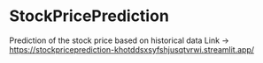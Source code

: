 # StockPricePrediction
Prediction of the stock price based on historical data
Link -> https://stockpriceprediction-khotddsxsyfshjusqtvrwi.streamlit.app/

